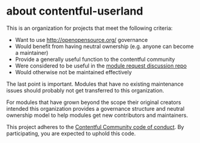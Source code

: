 # about contentful-userland

This is an organization for projects that meet the following criteria:

* Want to use http://openopensource.org/ governance
* Would benefit from having neutral ownership (e.g. anyone can become a maintainer)
* Provide a generally useful function to the contentful community
* Were considered to be useful in the [module request discussion repo](https://github.com/contentful-userland/module-requests)
* Would otherwise not be maintained effectively

The last point is important. Modules that have no existing maintenance issues should probably not get transferred to this organization.

For modules that have grown beyond the scope their original creators intended this organization provides a governance structure and neutral ownership model to help modules get new contributors and maintainers.

This project adheres to the [Contentful Community code of conduct](https://github.com/contentful-developer-relations/community-code-of-conduct). By participating, you are expected to uphold this code.
